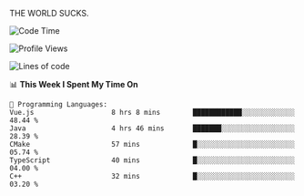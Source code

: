 THE WORLD SUCKS.

<!--START_SECTION:waka-->
![Code Time](http://img.shields.io/badge/Code%20Time-1%2C103%20hrs-blue)

![Profile Views](http://img.shields.io/badge/Profile%20Views-2-blue)

![Lines of code](https://img.shields.io/badge/From%20Hello%20World%20I%27ve%20Written-1.4%20million%20lines%20of%20code-blue)

📊 **This Week I Spent My Time On** 

```text
💬 Programming Languages: 
Vue.js                   8 hrs 8 mins        ████████████░░░░░░░░░░░░░   48.44 % 
Java                     4 hrs 46 mins       ███████░░░░░░░░░░░░░░░░░░   28.39 % 
CMake                    57 mins             █░░░░░░░░░░░░░░░░░░░░░░░░   05.74 % 
TypeScript               40 mins             █░░░░░░░░░░░░░░░░░░░░░░░░   04.00 % 
C++                      32 mins             █░░░░░░░░░░░░░░░░░░░░░░░░   03.20 % 
```


<!--END_SECTION:waka-->
